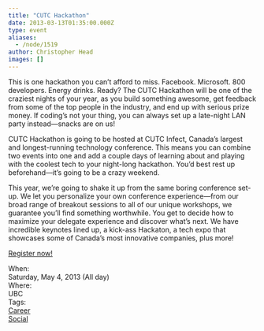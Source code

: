 ```yaml
---
title: "CUTC Hackathon"
date: 2013-03-13T01:35:00.000Z
type: event
aliases:
  - /node/1519
author: Christopher Head
images: []
---
```


<div class="field field-name-body field-type-text-with-summary field-label-hidden"><div class="field-items"><div class="field-item even"><p>This is one hackathon you can&#x2019;t afford to miss. Facebook. Microsoft. 800 developers. Energy drinks. Ready? The CUTC Hackathon will be one of the craziest nights of your year, as you build something awesome, get feedback from some of the top people in the industry, and end up with serious prize money. If coding&#x2019;s not your thing, you can always set up a late-night LAN party instead&#x2014;snacks are on us!</p>
<p>CUTC Hackathon is going to be hosted at CUTC Infect, Canada&#x2019;s largest and longest-running technology conference. This means you can combine two events into one and add a couple days of learning about and playing with the coolest tech to your night-long hackathon. You&#x2019;d best rest up beforehand&#x2014;it&#x2019;s going to be a crazy weekend.</p>
<p>This year, we&#x2019;re going to shake it up from the same boring conference set-up. We let you personalize your own conference experience&#x2014;from our broad range of breakout sessions to all of our unique workshops, we guarantee you&#x2019;ll find something worthwhile. You get to decide how to maximize your delegate experience and discover what&#x2019;s next. We have incredible keynotes lined up, a kick-ass Hackaton, a tech expo that showcases some of Canada&#x2019;s most innovative companies, plus more!</p>
<p><a href="http://infect.cutc.ca">Register now!</a></p>
</div></div></div><div class="field field-name-field-dates field-type-datetime field-label-above"><div class="field-label">When:&#xA0;</div><div class="field-items"><div class="field-item even"><span class="date-display-single">Saturday, May 4, 2013 (All day)</span></div></div></div><div class="field field-name-field-location field-type-text field-label-above"><div class="field-label">Where:&#xA0;</div><div class="field-items"><div class="field-item even">UBC</div></div></div>    <footer>
    <div class="field field-name-field-tags field-type-taxonomy-term-reference field-label-above"><div class="field-label">Tags:&#xA0;</div><div class="field-items"><div class="field-item even"><a href="/career">Career</a></div><div class="field-item odd"><a href="/social">Social</a></div></div></div>      </footer>